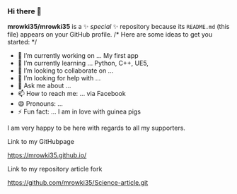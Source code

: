 ### Hi there 👋


**mrowki35/mrowki35** is a ✨ _special_ ✨ repository because its `README.md` (this file) appears on your GitHub profile.
/*
Here are some ideas to get you started:
*/
- 🔭 I’m currently working on ... My first app
- 🌱 I’m currently learning ... Python, C++, UE5,
- 👯 I’m looking to collaborate on ...
- 🤔 I’m looking for help with ...
- 💬 Ask me about ...
- 📫 How to reach me: ... via Facebook
- 😄 Pronouns: ...
- ⚡ Fun fact: ... I am in love with guinea pigs


I am very happy to be here with regards to all my supporters.

Link to my GitHubpage

https://mrowki35.github.io/

Link to my repository article fork

https://github.com/mrowki35/Science-article.git
